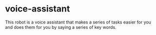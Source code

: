 # voice-assistant
This robot is a voice assistant that makes a series of tasks easier for you and does them for you by saying a series of key words.
